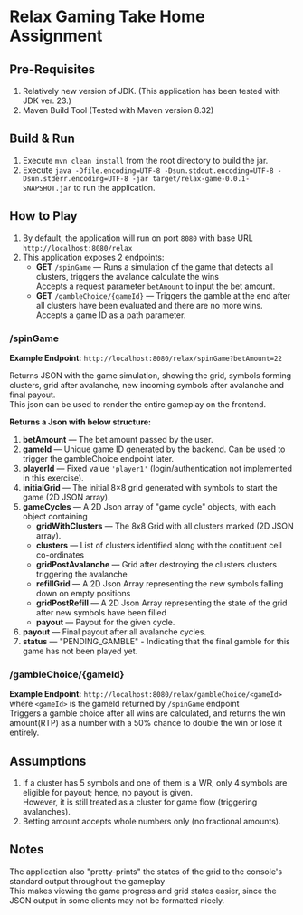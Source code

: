 # Relax Gaming Take Home Assignment

## Pre-Requisites
1. Relatively new version of JDK. (This application has been tested with JDK ver. 23.)
2. Maven Build Tool (Tested with Maven version 8.32)

## Build & Run
1. Execute  `mvn clean install` from the root directory to build the jar.
2. Execute `java -Dfile.encoding=UTF-8 -Dsun.stdout.encoding=UTF-8 -Dsun.stderr.encoding=UTF-8 -jar target/relax-game-0.0.1-SNAPSHOT.jar` to run the application.

## How to Play
1. By default, the application will run on port `8080` with base URL `http://localhost:8080/relax`
2. This application exposes 2 endpoints:
    - **GET** `/spinGame` — Runs a simulation of the game that detects all clusters, triggers the avalance calculate the wins  
      Accepts a request parameter `betAmount` to input the bet amount.
    - **GET** `/gambleChoice/{gameId}` — Triggers the gamble at the end after all clusters have been evaluated and there are no more wins.  
      Accepts a game ID as a path parameter.

### /spinGame
**Example Endpoint:** `http://localhost:8080/relax/spinGame?betAmount=22`

Returns JSON with the game simulation, showing the grid, symbols forming clusters, grid after avalanche, new incoming symbols after avalanche and final payout.  
This json can be used to render the entire gameplay on the frontend.  

**Returns a Json with below structure:**
1. **betAmount** — The bet amount passed by the user.
2. **gameId** — Unique game ID generated by the backend. Can be used to trigger the gambleChoice endpoint later.
3. **playerId** — Fixed value `'player1'` (login/authentication not implemented in this exercise).
4. **initialGrid** — The initial 8×8 grid generated with symbols to start the game (2D JSON array).
5. **gameCycles** — A 2D Json array of "game cycle" objects, with each object containing
    - **gridWithClusters** — The 8x8 Grid with all clusters marked (2D JSON array).
    - **clusters** — List of clusters identified along with the contituent cell co-ordinates
    - **gridPostAvalanche** — Grid after destroying the clusters clusters triggering the avalanche
    - **refillGrid** — A 2D Json Array representing the new symbols falling down on empty positions
    - **gridPostRefill** — A 2D Json Array representing the state of the grid after new symbols have been filled
    - **payout** — Payout for the given cycle.
6. **payout** — Final payout after all avalanche cycles.
7. **status** — "PENDING_GAMBLE" - Indicating that the final gamble for this game has not been played yet.

### /gambleChoice/{gameId}
**Example Endpoint:** `http://localhost:8080/relax/gambleChoice/<gameId>`  where `<gameId>` is the gameId returned by `/spinGame` endpoint  
Triggers a gamble choice after all wins are calculated, and returns the win amount(RTP) as a number with a 50% chance to double the win or lose it entirely.


## Assumptions
1. If a cluster has 5 symbols and one of them is a WR, only 4 symbols are eligible for payout; hence, no payout is given.  
   However, it is still treated as a cluster for game flow (triggering avalanches).
2. Betting amount accepts whole numbers only (no fractional amounts).


## Notes
The application also "pretty-prints" the states of the grid to the console's standard output throughout the gameplay  
This makes viewing the game progress and grid states easier, since the JSON output in some clients may not be formatted nicely.
